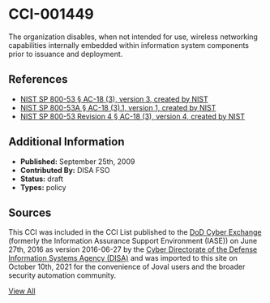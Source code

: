 # CCI-001449

The organization disables, when not intended for use, wireless networking capabilities internally embedded within information system components prior to issuance and deployment.

## References ##

* [NIST SP 800-53 § AC-18 (3), version 3, created by NIST](http://csrc.nist.gov/publications/PubsSPs.html)
* [NIST SP 800-53A § AC-18 (3).1, version 1, created by NIST](http://csrc.nist.gov/publications/PubsSPs.html)
* [NIST SP 800-53 Revision 4 § AC-18 (3), version 4, created by NIST](http://csrc.nist.gov/publications/PubsSPs.html)


## Additional Information ##

* **Published:** September 25th, 2009
* **Contributed By:** DISA FSO
* **Status:** draft
* **Types:** policy

## Sources ##

This CCI was included in the CCI List published to the [DoD Cyber Exchange](https://public.cyber.mil/stigs/cci/)
(formerly the Information Assurance Support Environment (IASE)) on June 27th, 2016 as version
2016-06-27 by the [Cyber Directorate of the Defense Information Systems Agency (DISA)](https://public.cyber.mil/about-cyber/)
and was imported to this site on October 10th, 2021 for the convenience of Joval users and the broader
security automation community.

[View All](../README.md)
